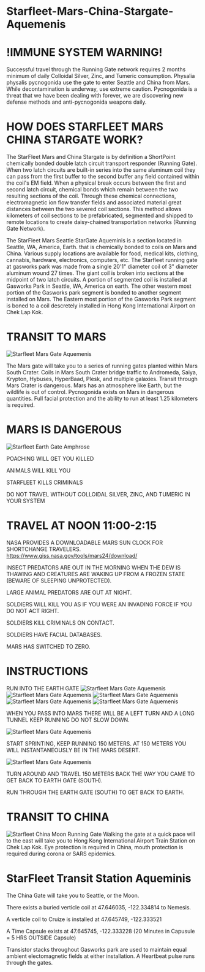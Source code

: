 # Starfleet-Mars-China-Stargate-Aquemenis

# !IMMUNE SYSTEM WARNING!

Successful travel through the Running Gate network requires 2 months minimum of daily Colloidal Silver, Zinc, and Tumeric consumption. Physalia physalis pycnogonida use the gate to enter Seattle and China from Mars. While decontamination is underway, use extreme caution. Pycnogonida is a threat that we have been dealing with forever, we are discovering new defense methods and anti-pycnogonida weapons daily. 

# HOW DOES STARFLEET MARS CHINA STARGATE WORK?

The StarFleet Mars and China Stargate is by definition a ShortPoint chemically bonded double latch circuit transport responder (Running Gate). When two latch circuits are built-in series into the same aluminum coil they can pass from the first buffer to the second buffer any field contained within the coil's EM field. When a physical break occurs between the first and second latch circuit, chemical bonds which remain between the two resulting sections of the coil. Through these chemical connections, electromagnetic ion flow transfer fields and associated material great distances between the two severed coil sections. This method allows kilometers of coil sections to be prefabricated, segmented and shipped to remote locations to create daisy-chained transportation networks (Running Gate Network).

The StarFleet Mars Seattle StarGate Aqueminis is a section located in Seattle, WA, America, Earth. that is chemically bonded to coils on Mars and China. Various supply locations are available for food, medical kits, clothing, cannabis, hardware, electronics, computers, etc. The Starfleet running gate at gasworks park was made from a single 20'1" diameter coil of 3" diameter aluminum wound 27 times. The giant coil is broken into sections at the midpoint of two latch circuits. A portion of segmented coil is installed at Gasworks Park in Seattle, WA, America on earth. The other western most portion of the Gasworks park segment is bonded to another segment installed on Mars.  The Eastern most portion of the Gasworks Park segment is boned to a coil descretely installed in Hong Kong International Airport on Chek Lap Kok.

# TRANSIT TO MARS

![Starfleet Mars Gate Aquemenis](https://raw.githubusercontent.com/CoryAndrewHofstad/Starfleet-Mars-Stargate-Aquemenis/master/Starfleet-Mars-Shortpoint-Station-Map.jpg)

The Mars gate will take you to a series of running gates planted within Mars South Crater. Coils in Mars South Crater bridge traffic to Andromeda, Saiya, Krypton, Hybuses, HyperBaad, Plesk, and multiple galaxies. Transit through Mars Crater is dangerous. Mars has an atmosphere like Earth, but the wildlife is out of control. Pycnogonida exists on Mars in dangerous quantities. Full facial protection and the ability to run at least 1.25 kilometers is required. 


# MARS IS DANGEROUS

![Starfleet Earth Gate Amphrose](https://raw.githubusercontent.com/CoryAndrewHofstad/Starfleet-Mars-Stargate-Aquemenis/master/Mars%20Running%20Gates/Screen%20Shot%202020-01-29%20at%203.58.09%20PM.png)

POACHING WILL GET YOU KILLED

ANIMALS WILL KILL YOU

STARFLEET KILLS CRIMINALS

DO NOT TRAVEL WITHOUT COLLOIDAL SILVER, ZINC, AND TUMERIC IN YOUR SYSTEM

# TRAVEL AT NOON 11:00-2:15
NASA PROVIDES A DOWNLOADABLE MARS SUN CLOCK FOR SHORTCHANGE TRAVELERS.
https://www.giss.nasa.gov/tools/mars24/download/

INSECT PREDATORS ARE OUT IN THE MORNING WHEN THE DEW IS THAWING AND CREATURES ARE WAKING UP FROM A FROZEN STATE (BEWARE OF SLEEPING UNPROTECTED).

LARGE ANIMAL PREDATORS ARE OUT AT NIGHT.

SOLDIERS WILL KILL YOU AS IF YOU WERE AN INVADING FORCE IF YOU DO NOT ACT RIGHT.

SOLDIERS KILL CRIMINALS ON CONTACT.

SOLDIERS HAVE FACIAL DATABASES.

MARS HAS SWITCHED TO ZERO.

# INSTRUCTIONS



RUN INTO THE EARTH GATE
![Starfleet Mars Gate Aquemenis](https://raw.githubusercontent.com/CoryAndrewHofstad/Starfleet-Mars-China-Stargate-Aquemenis/master/Earth%20Running%20Gates/Seattle%2C%20WA%20Running%20Gate/images/Google%20Maps/Screen%20Shot%202020-01-29%20at%202.52.32%20PM.png)
![Starfleet Mars Gate Aquemenis](https://raw.githubusercontent.com/CoryAndrewHofstad/Starfleet-Mars-China-Stargate-Aquemenis/master/Earth%20Running%20Gates/Seattle%2C%20WA%20Running%20Gate/images/Google%20Maps/Screen%20Shot%202020-01-29%20at%202.52.46%20PM.png)
![Starfleet Mars Gate Aquemenis](https://raw.githubusercontent.com/CoryAndrewHofstad/Starfleet-Mars-China-Stargate-Aquemenis/master/Earth%20Running%20Gates/Seattle%2C%20WA%20Running%20Gate/images/Google%20Maps/Screen%20Shot%202020-01-29%20at%202.52.51%20PM.png)
![Starfleet Mars Gate Aquemenis](https://raw.githubusercontent.com/CoryAndrewHofstad/Starfleet-Mars-China-Stargate-Aquemenis/master/Earth%20Running%20Gates/Seattle%2C%20WA%20Running%20Gate/images/Google%20Maps/Screen%20Shot%202020-01-29%20at%202.52.58%20PM.png)
![Starfleet Mars Gate Aquemenis](https://raw.githubusercontent.com/CoryAndrewHofstad/Starfleet-Mars-China-Stargate-Aquemenis/master/Earth%20Running%20Gates/Seattle%2C%20WA%20Running%20Gate/images/Google%20Maps/Screen%20Shot%202020-01-29%20at%202.58.57%20PM.png)

WHEN YOU PASS INTO MARS THERE WILL BE A LEFT TURN AND A LONG TUNNEL KEEP RUNNING DO NOT SLOW DOWN.

![Starfleet Mars Gate Aquemenis](https://raw.githubusercontent.com/CoryAndrewHofstad/Starfleet-Mars-China-Stargate-Aquemenis/master/Mars%20Running%20Gates/Signs/LEFT-ONLY.gif)

START SPRINTING, KEEP RUNNING 150 METERS.
AT 150 METERS YOU WILL INSTANTANEOUSLY BE IN THE MARS DESERT.

![Starfleet Mars Gate Aquemenis](
https://raw.githubusercontent.com/CoryAndrewHofstad/Starfleet-Mars-Stargate-Aquemenis/master/Mars%20Running%20Gates/Screen%20Shot%202020-01-29%20at%205.32.30%20PM.png)

TURN AROUND AND TRAVEL 150 METERS BACK THE WAY YOU CAME TO GET BACK TO EARTH GATE (SOUTH).

RUN THROUGH THE EARTH GATE (SOUTH) TO GET BACK TO EARTH.

# TRANSIT TO CHINA

![Starfleet China Moon Running Gate](
https://raw.githubusercontent.com/CoryAndrewHofstad/Starfleet-Mars-China-Stargate-Aquemenis/master/Starfleet-China-Shortpoint-Station-Map-(CH-EN).jpg)
Walking the gate at a quick pace will to the east will take you to Hong Kong International Airport Train Station on Chek Lap Kok. Eye protection is required in China, mouth protection is required during corona or SARS epidemics.

# StarFleet Transit Station Aqueminis
The China Gate will take you to Seattle, or the Moon.

There exists a buried verticle coil at 47.646035, -122.334814 to Nemesis.

A verticle coil to Cruize is installed at 47.645749, -122.333521

A Time Capsule exists at 47.645745, -122.333228 (20 Minutes in Capusule = 5 HRS OUTSIDE Capsule)

Transistor stacks throughout Gasworks park are used to maintain equal ambient electomagnetic fields at either installation. A Heartbeat pulse runs through the gates.
